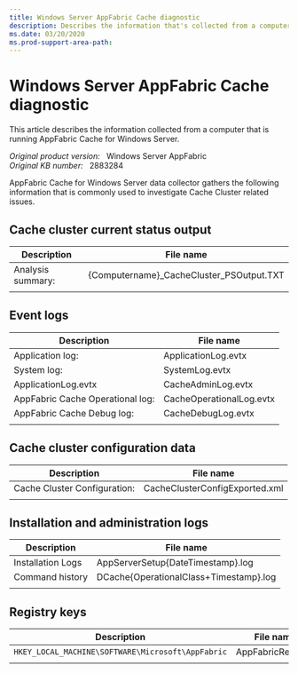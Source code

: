 ```yaml
---
title: Windows Server AppFabric Cache diagnostic
description: Describes the information that's collected from a computer that's running AppFabric Cache for Windows Server.
ms.date: 03/20/2020
ms.prod-support-area-path:
---
```

# Windows Server AppFabric Cache diagnostic

This article describes the information collected from a computer that is running AppFabric Cache for Windows Server.

_Original product version:_ &nbsp; Windows Server AppFabric  
_Original KB number:_ &nbsp; 2883284

AppFabric Cache for Windows Server data collector gathers the following information that is commonly used to investigate Cache Cluster related issues.

## Cache cluster current status output

|Description| File name |
|---|---|
|Analysis summary:|{Computername}_CacheCluster_PSOutput.TXT|
|||

## Event logs

|Description| File name |
|---|---|
|Application log:|ApplicationLog.evtx|
|System log:|SystemLog.evtx|
|ApplicationLog.evtx|CacheAdminLog.evtx|
|AppFabric Cache Operational log:|CacheOperationalLog.evtx|
|AppFabric Cache Debug log:|CacheDebugLog.evtx|
|||

## Cache cluster configuration data

|Description| File name |
|---|---|
|Cache Cluster Configuration:|CacheClusterConfigExported.xml|
|||

## Installation and administration logs

|Description| File name |
|---|---|
|Installation Logs|AppServerSetup{DateTimestamp}.log|
|Command history|DCache{OperationalClass+Timestamp}.log|
|||

## Registry keys

|Description| File name |
|---|---|
|`HKEY_LOCAL_MACHINE\SOFTWARE\Microsoft\AppFabric`|AppFabricReg.TXT|
|||
